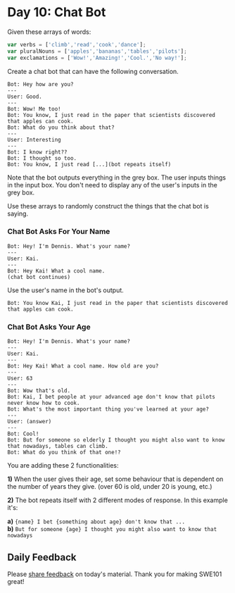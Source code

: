 # Day 10: Chat Bot

Given these arrays of words:

```javascript
var verbs = ['climb','read','cook','dance'];
var pluralNouns = ['apples','bananas','tables','pilots'];
var exclamations = ['Wow!','Amazing!','Cool.','No way!'];
```

Create a chat bot that can have the following conversation.

```text
Bot: Hey how are you?
---
User: Good.
---
Bot: Wow! Me too!
Bot: You know, I just read in the paper that scientists discovered that apples can cook.
Bot: What do you think about that?
---
User: Interesting
---
Bot: I know right??
Bot: I thought so too.
Bot: You know, I just read [...](bot repeats itself)
```

Note that the bot outputs everything in the grey box. The user inputs things in the input box. You don't need to display any of the user's inputs in the grey box.

Use these arrays to randomly construct the things that the chat bot is saying.

### Chat Bot Asks For Your Name

```text
Bot: Hey! I'm Dennis. What's your name?
---
User: Kai.
---
Bot: Hey Kai! What a cool name.
(chat bot continues)
```

Use the user's name in the bot's output.

```text
Bot: You know Kai, I just read in the paper that scientists discovered that apples can cook.
```

### Chat Bot Asks Your Age

```text
Bot: Hey! I'm Dennis. What's your name?
---
User: Kai.
---
Bot: Hey Kai! What a cool name. How old are you?
---
User: 63
---
Bot: Wow that's old.
Bot: Kai, I bet people at your advanced age don't know that pilots never know how to cook.
Bot: What's the most important thing you've learned at your age?
---
User: (answer)
---
Bot: Cool!
Bot: But for someone so elderly I thought you might also want to know that nowadays, tables can climb.
Bot: What do you think of that one!?
```

You are adding these 2 functionalities: 

**1\)** When the user gives their age, set some behaviour that is dependent on the number of years they give. \(over 60 is old, under 20 is young, etc.\)

**2\)** The bot repeats itself with 2 different modes of response. In this example it's:  
  
  **a\)** `{name} I bet {something about age} don't know that ...`  
  **b\)** `But for someone {age} I thought you might also want to know that nowadays`

## Daily Feedback

Please [share feedback](https://forms.gle/NK3mez8er7pPo7tu5) on today's material. Thank you for making SWE101 great!

